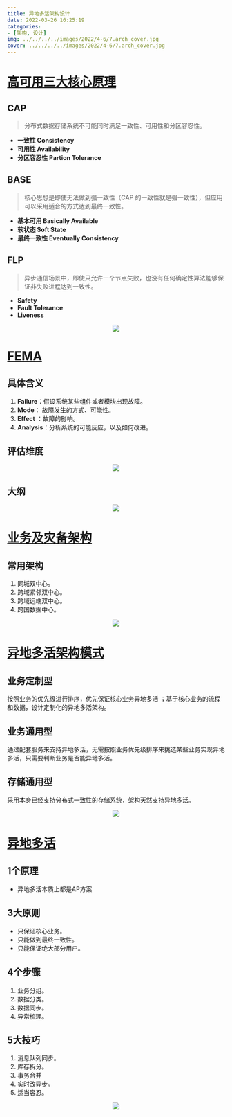 ```yaml
---
title: 异地多活架构设计
date: 2022-03-26 16:25:19
categories: 
- [架构, 设计]
img: ../../../../images/2022/4-6/7.arch_cover.jpg
cover: ../../../../images/2022/4-6/7.arch_cover.jpg
---
```


# [高可用三大核心原理](https://www.mubucm.com/doc/fOvMJ_H3fp)

## CAP

> 分布式数据存储系统不可能同时满足一致性、可用性和分区容忍性。

- **一致性 Consistency**
- **可用性 Availability**
- **分区容忍性 Partion Tolerance**

## BASE

> 核心思想是即使无法做到强一致性（CAP 的一致性就是强一致性），但应用可以采用适合的方式达到最终一致性。

- **基本可用 Basically Available**
- **软状态 Soft State**
- **最终一致性 Eventually Consistency**

## FLP

> 异步通信场景中，即使只允许一个节点失败，也没有任何确定性算法能够保证非失败进程达到一致性。

- **Safety**
- **Fault Tolerance**
- **Liveness**

<div align=center><img src="../../../../images/2022/4-6/7.1_core_principles.png" algin="center"/></div>

# [FEMA](https://www.mubucm.com/doc/2hPswMhdL_p)

## 具体含义

1. **Failure**：假设系统某些组件或者模块出现故障。 
2. **Mode**： 故障发生的方式、可能性。
3. **Effect** ：故障的影响。 
4. **Analysis**：分析系统的可能反应，以及如何改进。

## 评估维度

<div align=center><img src="../../../../images/2022/4-6/7.2_FEMA_1.jpg" algin="center"/></div>

## 大纲



<div align=center><img src="../../../../images/2022/4-6/7.2_FEMA.png" algin="center"/></div>

# [业务及灾备架构](https://www.mubucm.com/doc/6jZ_a-ex9_p)

## 常用架构

1. 同城双中心。
2. 跨域紧邻双中心。
3. 跨域远端双中心。
4. 跨国数据中心。



<div align=center><img src="../../../../images/2022/4-6/7.3_arch_disaster_recovery.png" algin="center"/></div>

# [异地多活架构模式](https://www.mubucm.com/doc/LzoAl8Dz_p)

## 业务定制型

按照业务的优先级进行排序，优先保证核心业务异地多活 ；基于核心业务的流程和数据，设计定制化的异地多活架构。

## 业务通用型

通过配套服务来支持异地多活，无需按照业务优先级排序来挑选某些业务实现异地多活，只需要判断业务是否能异地多活。

## 存储通用型

采用本身已经支持分布式一致性的存储系统，架构天然支持异地多活。

<div align=center><img src="../../../../images/2022/4-6/7.4_arch_disaster_recovery.png" algin="center"/></div>

# [异地多活](https://www.mubucm.com/doc/7qYWdkd0WLp)

## 1个原理

- 异地多活本质上都是AP方案

## 3大原则

- 只保证核心业务。
- 只能做到最终一致性。
- 只能保证绝大部分用户。

## 4个步骤

1. 业务分组。
2. 数据分类。
3. 数据同步。
4. 异常梳理。

## 5大技巧

1. 消息队列同步。
2. 库存拆分。
3. 事务合并
4. 实时改异步。
5. 适当容忍。

<div align=center><img src="../../../../images/2022/4-6/7.5_arch_disaster_recovery.png" algin="center"/></div>
